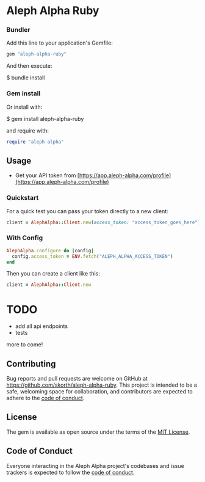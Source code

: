 # Aleph Alpha Ruby
### Bundler

Add this line to your application's Gemfile:

```ruby
gem "aleph-alpha-ruby"
```

And then execute:

$ bundle install

### Gem install

Or install with:

$ gem install aleph-alpha-ruby

and require with:

```ruby
require "aleph-alpha"
```

## Usage

- Get your API token from [https://app.aleph-alpha.com/profile](https://app.aleph-alpha.com/profile)

### Quickstart

For a quick test you can pass your token directly to a new client:

```ruby
client = AlephAlpha::Client.new(access_token: "access_token_goes_here")
```

### With Config

```ruby
AlephAlpha.configure do |config|
  config.access_token = ENV.fetch("ALEPH_ALPHA_ACCESS_TOKEN")
end
```

Then you can create a client like this:

```ruby
client = AlephAlpha::Client.new
```

# TODO

- add all api endpoints
- tests

more to come!

## Contributing

Bug reports and pull requests are welcome on GitHub at <https://github.com/skorth/aleph-alpha-ruby>. This project is intended to be a safe, welcoming space for collaboration, and contributors are expected to adhere to the [code of conduct](https://github.com/skorth/aleph-alpha-ruby/blob/main/CODE_OF_CONDUCT.md).

## License

The gem is available as open source under the terms of the [MIT License](https://opensource.org/licenses/MIT).

## Code of Conduct

Everyone interacting in the Aleph Alpha project's codebases and issue trackers is expected to follow the [code of conduct](https://github.com/skorth/aleph-alpha-ruby/blob/main/CODE_OF_CONDUCT.md).
